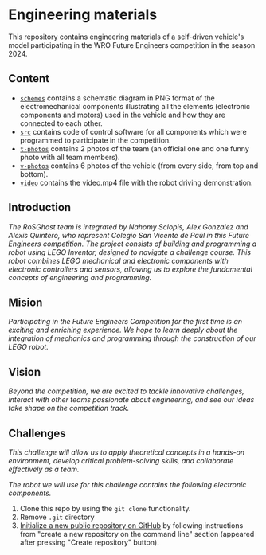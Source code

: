 Engineering materials
====

This repository contains engineering materials of a self-driven vehicle's model participating in the WRO Future Engineers competition in the season 2024.

## Content

* [`schemes`](https://github.com/new) contains a schematic diagram in PNG format of the electromechanical components illustrating all the elements (electronic components and motors) used in the vehicle and how they are connected to each other.
* [`src`]() contains code of control software for all components which were programmed to participate in the competition.
* [`t-photos`]() contains 2 photos of the team (an official one and one funny photo with all team members).
* [`v-photos`]() contains 6 photos of the vehicle (from every side, from top and bottom).
* [`video`]() contains the video.mp4 file with the robot driving demonstration.

## Introduction

_The RoSGhost team is integrated by Nahomy Sclopis, Alex Gonzalez and Alexis Quintero, who represent Colegio San Vicente de Paúl in this Future Engineers competition. The project consists of building and programming a robot using LEGO Inventor, designed to navigate a challenge course. This robot combines LEGO mechanical and electronic components with electronic controllers and sensors, allowing us to explore the fundamental concepts of engineering and programming._

## Mision
_Participating in the Future Engineers Competition for the first time is an exciting and enriching experience. We hope to learn deeply about the integration of mechanics and programming through the construction of our LEGO robot._

## Vision
_Beyond the competition, we are excited to tackle innovative challenges, interact with other teams passionate about engineering, and see our ideas take shape on the competition track._

## Challenges
_This challenge will allow us to apply theoretical concepts in a hands-on environment, develop critical problem-solving skills, and collaborate effectively as a team._

_The robot we will use for this challenge contains the following electronic components._

1. Clone this repo by using the `git clone` functionality.
2. Remove `.git` directory
3. [Initialize a new public repository on GitHub](https://github.com/new) by following instructions from "create a new repository on the command line" section (appeared after pressing "Create repository" button).
